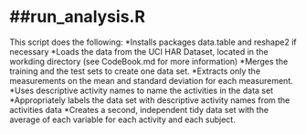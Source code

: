 ##run_analysis.R
================

This script does the following:
*Installs packages data.table and reshape2 if necessary
*Loads the data from the UCI HAR Dataset, located in the workding directory (see CodeBook.md for more information)
*Merges the training and the test sets to create one data set.
*Extracts only the measurements on the mean and standard deviation for each measurement. 
*Uses descriptive activity names to name the activities in the data set
*Appropriately labels the data set with descriptive activity names from the activities data 
*Creates a second, independent tidy data set with the average of each variable for each activity and each subject. 